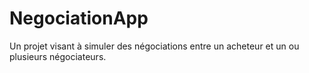 # NegociationApp
 Un projet visant à simuler des négociations entre un acheteur et un ou plusieurs négociateurs.
